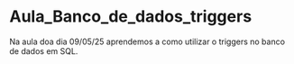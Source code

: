 # Aula_Banco_de_dados_triggers
Na aula doa dia 09/05/25 aprendemos a como utilizar o triggers no banco de dados em SQL.
